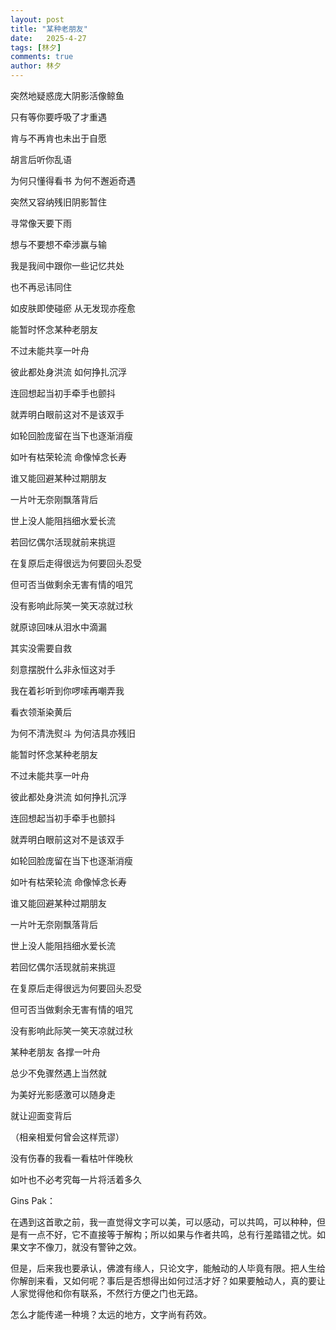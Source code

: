 ```yaml
---
layout: post
title: "某种老朋友"
date:   2025-4-27
tags: [林夕]
comments: true
author: 林夕
---
```


突然地疑惑庞大阴影活像鲸鱼

只有等你要呼吸了才重遇

肯与不再肯也未出于自愿

胡言后听你乱语

为何只懂得看书 为何不邂逅奇遇

突然又容纳残旧阴影暂住

寻常像天要下雨

想与不要想不牵涉赢与输

我是我间中跟你一些记忆共处

也不再忌讳同住

如皮肤即使碰瘀 从无发现亦痊愈

能暂时怀念某种老朋友

不过未能共享一叶舟

彼此都处身洪流 如何挣扎沉浮

连回想起当初手牵手也颤抖

就弄明白眼前这对不是该双手

如轮回脸庞留在当下也逐渐消瘦

如叶有枯荣轮流 命像悼念长寿

谁又能回避某种过期朋友

一片叶无奈刚飘落背后

世上没人能阻挡细水爱长流

若回忆偶尔活现就前来挑逗

在复原后走得很远为何要回头忍受

但可否当做剩余无害有情的咀咒

没有影响此际笑一笑天凉就过秋

就原谅回味从泪水中滴漏

其实没需要自救

刻意摆脱什么非永恒这对手

我在着衫听到你啰嗦再嘲弄我

看衣领渐染黄后

为何不清洗熨斗 为何洁具亦残旧

能暂时怀念某种老朋友

不过未能共享一叶舟

彼此都处身洪流 如何挣扎沉浮

连回想起当初手牵手也颤抖

就弄明白眼前这对不是该双手

如轮回脸庞留在当下也逐渐消瘦

如叶有枯荣轮流 命像悼念长寿

谁又能回避某种过期朋友

一片叶无奈刚飘落背后

世上没人能阻挡细水爱长流

若回忆偶尔活现就前来挑逗

在复原后走得很远为何要回头忍受

但可否当做剩余无害有情的咀咒

没有影响此际笑一笑天凉就过秋

某种老朋友 各撑一叶舟

总少不免骤然遇上当然就

为美好光影感激可以随身走

就让迎面变背后

（相亲相爱何曾会这样荒谬）

没有伤春的我看一看枯叶伴晚秋

如叶也不必考究每一片将活着多久

Gins Pak：

在遇到这首歌之前，我一直觉得文字可以美，可以感动，可以共鸣，可以种种，但是有一点不好，它不直接等于解构；所以如果与作者共鸣，总有行差踏错之忧。如果文字不像刀，就没有警钟之效。

但是，后来我也要承认，佛渡有缘人，只论文字，能触动的人毕竟有限。把人生给你解剖来看，又如何呢？事后是否想得出如何过活才好？如果要触动人，真的要让人家觉得他和你有联系，不然行方便之门也无路。

怎么才能传递一种境？太远的地方，文字尚有药效。
